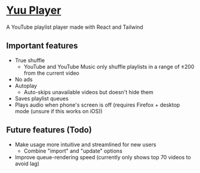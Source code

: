 # [Yuu Player](https://yuu.pages.dev/)
A YouTube playlist player made with React and Tailwind

## Important features
- True shuffle
  - YouTube and YouTube Music only shuffle playlists in a range of ±200 from the current video
- No ads
- Autoplay
  - Auto-skips unavailable videos but doesn't hide them
- Saves playlist queues
- Plays audio when phone's screen is off (requires Firefox + desktop mode (unsure if this works on iOS))

## Future features (Todo)
- Make usage more intuitive and streamlined for new users
  - Combine "import" and "update" options
- Improve queue-rendering speed (currently only shows top 70 videos to avoid lag)
